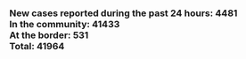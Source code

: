 ### New cases reported during the past 24 hours: 4481<br/>In the community: 41433<br/>At the border: 531<br/>Total: 41964